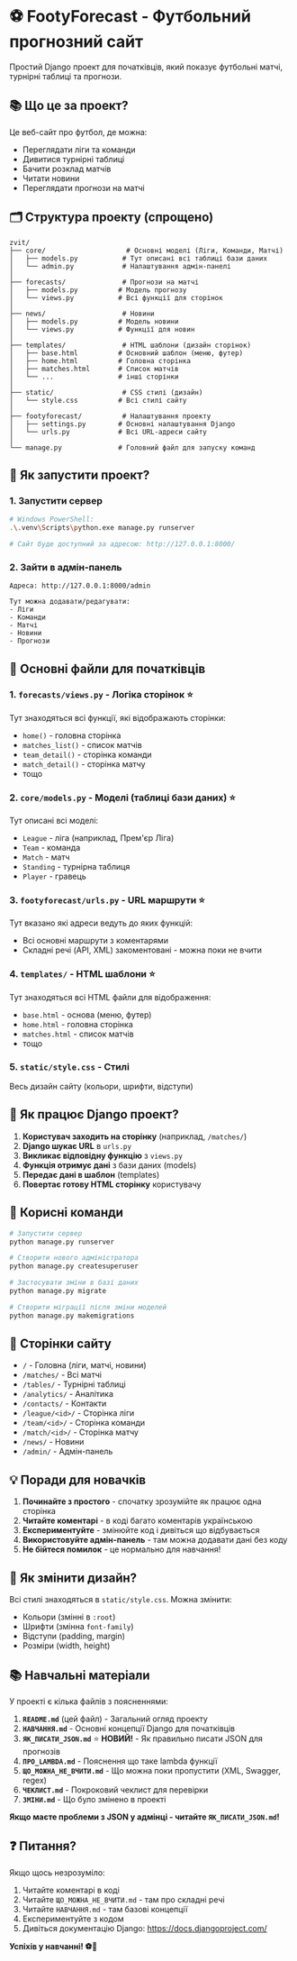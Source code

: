 # ⚽ FootyForecast - Футбольний прогнозний сайт

Простий Django проект для початківців, який показує футбольні матчі, турнірні таблиці та прогнози.

## 📚 Що це за проект?

Це веб-сайт про футбол, де можна:
- Переглядати ліги та команди
- Дивитися турнірні таблиці
- Бачити розклад матчів
- Читати новини
- Переглядати прогнози на матчі

## 🗂️ Структура проекту (спрощено)

```
zvit/
├── core/                    # Основні моделі (Ліги, Команди, Матчі)
│   ├── models.py           # Тут описані всі таблиці бази даних
│   └── admin.py            # Налаштування адмін-панелі
│
├── forecasts/              # Прогнози на матчі
│   ├── models.py          # Модель прогнозу
│   └── views.py           # Всі функції для сторінок
│
├── news/                   # Новини
│   ├── models.py          # Модель новини
│   └── views.py           # Функції для новин
│
├── templates/              # HTML шаблони (дизайн сторінок)
│   ├── base.html          # Основний шаблон (меню, футер)
│   ├── home.html          # Головна сторінка
│   ├── matches.html       # Список матчів
│   └── ...                # інші сторінки
│
├── static/                 # CSS стилі (дизайн)
│   └── style.css          # Всі стилі сайту
│
├── footyforecast/          # Налаштування проекту
│   ├── settings.py        # Основні налаштування Django
│   └── urls.py            # Всі URL-адреси сайту
│
└── manage.py              # Головний файл для запуску команд
```

## 🚀 Як запустити проект?

### 1. Запустити сервер

```bash
# Windows PowerShell:
.\.venv\Scripts\python.exe manage.py runserver

# Сайт буде доступний за адресою: http://127.0.0.1:8000/
```

### 2. Зайти в адмін-панель

```
Адреса: http://127.0.0.1:8000/admin

Тут можна додавати/редагувати:
- Ліги
- Команди
- Матчі
- Новини
- Прогнози
```

## 📄 Основні файли для початківців

### 1. `forecasts/views.py` - Логіка сторінок ⭐
Тут знаходяться всі функції, які відображають сторінки:
- `home()` - головна сторінка
- `matches_list()` - список матчів
- `team_detail()` - сторінка команди
- `match_detail()` - сторінка матчу
- тощо

### 2. `core/models.py` - Моделі (таблиці бази даних) ⭐
Тут описані всі моделі:
- `League` - ліга (наприклад, Прем'єр Ліга)
- `Team` - команда
- `Match` - матч
- `Standing` - турнірна таблиця
- `Player` - гравець

### 3. `footyforecast/urls.py` - URL маршрути ⭐
Тут вказано які адреси ведуть до яких функцій:
- Всі основні маршрути з коментарями
- Складні речі (API, XML) закоментовані - можна поки не вчити

### 4. `templates/` - HTML шаблони ⭐
Тут знаходяться всі HTML файли для відображення:
- `base.html` - основа (меню, футер)
- `home.html` - головна сторінка
- `matches.html` - список матчів
- тощо

### 5. `static/style.css` - Стилі
Весь дизайн сайту (кольори, шрифти, відступи)

## 🎯 Як працює Django проект?

1. **Користувач заходить на сторінку** (наприклад, `/matches/`)
2. **Django шукає URL** в `urls.py`
3. **Викликає відповідну функцію** з `views.py`
4. **Функція отримує дані** з бази даних (models)
5. **Передає дані в шаблон** (templates)
6. **Повертає готову HTML сторінку** користувачу

## 🔧 Корисні команди

```bash
# Запустити сервер
python manage.py runserver

# Створити нового адміністратора
python manage.py createsuperuser

# Застосувати зміни в базі даних
python manage.py migrate

# Створити міграції після зміни моделей
python manage.py makemigrations
```

## 📖 Сторінки сайту

- `/` - Головна (ліги, матчі, новини)
- `/matches/` - Всі матчі
- `/tables/` - Турнірні таблиці
- `/analytics/` - Аналітика
- `/contacts/` - Контакти
- `/league/<id>/` - Сторінка ліги
- `/team/<id>/` - Сторінка команди
- `/match/<id>/` - Сторінка матчу
- `/news/` - Новини
- `/admin/` - Адмін-панель

## 💡 Поради для новачків

1. **Починайте з простого** - спочатку зрозумійте як працює одна сторінка
2. **Читайте коментарі** - в коді багато коментарів українською
3. **Експериментуйте** - змінюйте код і дивіться що відбувається
4. **Використовуйте адмін-панель** - там можна додавати дані без коду
5. **Не бійтеся помилок** - це нормально для навчання!

## 🎨 Як змінити дизайн?

Всі стилі знаходяться в `static/style.css`. Можна змінити:
- Кольори (змінні в `:root`)
- Шрифти (змінна `font-family`)
- Відступи (padding, margin)
- Розміри (width, height)

## 📚 Навчальні матеріали

У проекті є кілька файлів з поясненнями:

1. **`README.md`** (цей файл) - Загальний огляд проекту
2. **`НАВЧАННЯ.md`** - Основні концепції Django для початківців
3. **`ЯК_ПИСАТИ_JSON.md`** ⭐ **НОВИЙ!** - Як правильно писати JSON для прогнозів
4. **`ПРО_LAMBDA.md`** - Пояснення що таке lambda функції
5. **`ЩО_МОЖНА_НЕ_ВЧИТИ.md`** - Що можна поки пропустити (XML, Swagger, regex)
6. **`ЧЕКЛИСТ.md`** - Покроковий чеклист для перевірки
7. **`ЗМІНИ.md`** - Що було змінено в проекті

**Якщо маєте проблеми з JSON у адмінці - читайте `ЯК_ПИСАТИ_JSON.md`!**

## ❓ Питання?

Якщо щось незрозуміло:
1. Читайте коментарі в коді
2. Читайте `ЩО_МОЖНА_НЕ_ВЧИТИ.md` - там про складні речі
3. Читайте `НАВЧАННЯ.md` - там базові концепції
4. Експериментуйте з кодом
5. Дивіться документацію Django: https://docs.djangoproject.com/

**Успіхів у навчанні! ⚽🚀**

